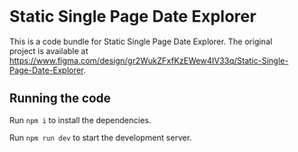 
  # Static Single Page Date Explorer

  This is a code bundle for Static Single Page Date Explorer. The original project is available at https://www.figma.com/design/gr2WukZFxfKzEWew4IV33q/Static-Single-Page-Date-Explorer.

  ## Running the code

  Run `npm i` to install the dependencies.

  Run `npm run dev` to start the development server.
  